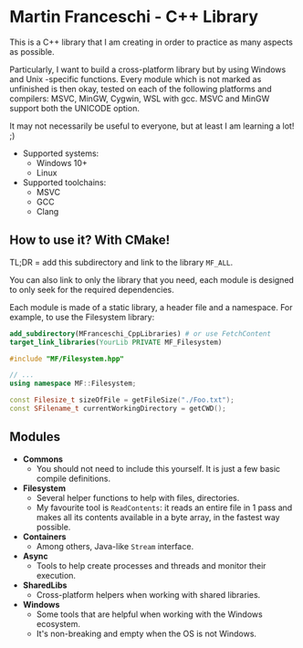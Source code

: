# Martin Franceschi - C++ Library

This is a C++ library that I am creating in order to practice as many aspects as possible.

Particularly, I want to build a cross-platform library but by using Windows and Unix -specific functions. Every module
which is not marked as unfinished is then okay, tested on each of the following platforms and compilers: MSVC, MinGW,
Cygwin, WSL with gcc. MSVC and MinGW support both the UNICODE option.

It may not necessarily be useful to everyone, but at least I am learning a lot! ;)

- Supported systems:
    - Windows 10+
    - Linux
- Supported toolchains:
    - MSVC
    - GCC
    - Clang

## How to use it? With CMake!

TL;DR = add this subdirectory and link to the library `MF_ALL`.

You can also link to only the library that you need, each module is designed to only seek for the required dependencies.

Each module is made of a static library, a header file and a namespace. For example, to use the Filesystem library:

```cmake
add_subdirectory(MFranceschi_CppLibraries) # or use FetchContent
target_link_libraries(YourLib PRIVATE MF_Filesystem)
```

```cpp
#include "MF/Filesystem.hpp"

// ...
using namespace MF::Filesystem;

const Filesize_t sizeOfFile = getFileSize("./Foo.txt");
const SFilename_t currentWorkingDirectory = getCWD();
```

## Modules

- **Commons**
    - You should not need to include this yourself. It is just a few basic compile definitions.
- **Filesystem**
    - Several helper functions to help with files, directories.
    - My favourite tool is `ReadContents`: it reads an entire file in 1 pass and makes all its contents available in a
      byte array, in the fastest way possible.
- **Containers**
    - Among others, Java-like `Stream` interface.
- **Async**
    - Tools to help create processes and threads and monitor their execution.
- **SharedLibs**
    - Cross-platform helpers when working with shared libraries.
- **Windows**
    - Some tools that are helpful when working with the Windows ecosystem.
    - It's non-breaking and empty when the OS is not Windows.
